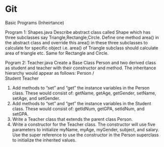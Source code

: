 # Git
Basic Programs
(Inheirtance)

Program 1: Shapes.java
Describe abstract class called Shape which has three subclasses say Triangle,Rectangle,Circle. Define one method area() in the abstract class and override this area() in these three subclasses to calculate for specific object i.e. area() of Triangle subclass should calculate area of triangle etc. Same for Rectangle and Circle.

Pogram 2: Teacher.java
Create a Base Class Person and two derived class as student and teacher with their constructor and method.
The inheritance hierarchy would appear as follows:
                        Person
                        /    \
                   Student  Teacher
1. Add methods to “set” and “get” the instance variables in the Person class. These would consist of: getName, getAge, getGender, setName,  setAge, and setGender.
2. Add methods to “set” and “get” the instance variables in the Student class. These would consist of: getIdNum, getGPA, setIdNum, and setGPA.
3. Write a Teacher class that extends the parent class Person.
4. Write a constructor for the Teacher class. The constructor will use five parameters to initialize myName, myAge, myGender, subject, and salary.  Use the super reference to use the constructor in the Person superclass to initialize the inherited values.
